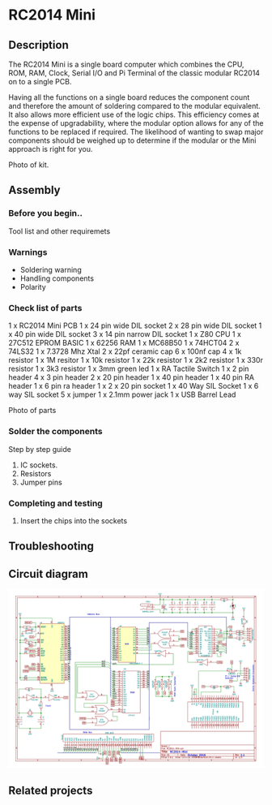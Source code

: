 # RC2014 Mini

## Description

The RC2014 Mini is a single board computer which combines the CPU, ROM, RAM, Clock, Serial I/O and Pi Terminal of the classic modular RC2014 on to a single PCB.

Having all the functions on a single board reduces the component count and therefore the amount of soldering compared to the modular equivalent.  It also allows more efficient use of the logic chips.  This efficiency comes at the expense of upgradability, where the modular option allows for any of the functions to be replaced if required.  The likelihood of wanting to swap major components should be weighed up to determine if the modular or the Mini approach is right for you.

Photo of kit.



## Assembly

### Before you begin..

Tool list and other requiremets



### Warnings

* Soldering warning
* Handling components
* Polarity


### Check list of parts


1 x RC2014 Mini PCB
1 x 24 pin wide DIL socket
2 x 28 pin wide DIL socket
1 x 40 pin wide DIL socket
3 x 14 pin narrow DIL socket
1 x Z80 CPU
1 x 27C512 EPROM BASIC
1 x 62256 RAM
1 x MC68B50
1 x 74HCT04
2 x 74LS32
1 x 7.3728 Mhz Xtal
2 x 22pf ceramic cap
6 x 100nf cap
4 x 1k resistor
1 x 1M resitor
1 x 10k resistor
1 x 22k resistor
1 x 2k2 resistor
1 x 330r resistor
1 x 3k3 resistor
1 x 3mm green led
1 x RA Tactile Switch
1 x 2 pin header
4 x 3 pin header
2 x 20 pin header
1 x 40 pin header
1 x 40 pin RA header
1 x 6 pin ra header
1 x 2 x 20 pin socket
1 x 40 Way SIL Socket
1 x 6 way SIL socket
5 x jumper
1 x 2.1mm power jack
1 x USB Barrel Lead



Photo of parts

### Solder the components

Step by step guide

1. IC sockets.
2. Resistors
3. Jumper pins



### Completing and testing

1. Insert the chips into the sockets


## Troubleshooting

## Circuit diagram

![](rc2014-mini-schematic.png)

## Related projects

